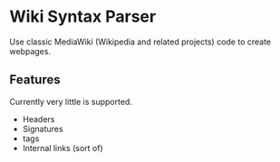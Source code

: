 Wiki Syntax Parser
==================

Use classic MediaWiki (Wikipedia and related projects) code to create webpages.

## Features

Currently very little is supported.

* Headers
* Signatures
* <nowiki> tags
* Internal links (sort of)